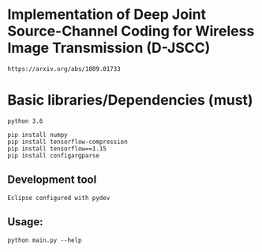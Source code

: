 # Implementation of Deep Joint Source-Channel Coding for Wireless Image Transmission (D-JSCC) 

```
https://arxiv.org/abs/1809.01733

```

# Basic libraries/Dependencies (must) 
```
python 3.6

pip install numpy
pip install tensorflow-compression
pip install tensorflow==1.15
pip install configargparse

```

## Development tool

```
Eclipse configured with pydev

```

## Usage:

```
python main.py --help

```
